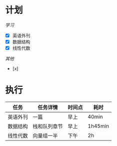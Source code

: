 # **计划**
*学习*
- [x] 英语外刊
- [x] 数据结构
- [x] 线性代数

*其他*
- [x] 

# **执行**

| 任务   | 任务详情   | 时间点 | 耗时      |
| ---- | ------ | --- | ------- |
| 英语外刊 | 一篇     | 早上  | 40min   |
| 数据结构 | 栈和队列章节 | 早上  | 1h45min |
| 线性代数 | 向量组一半  | 下午  | 2h      |

